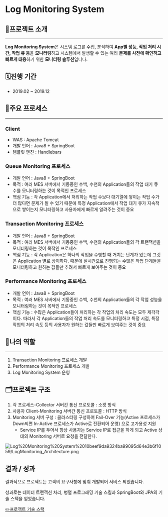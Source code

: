 # Log Monitoring System

## 📝프로젝트 소개

---

**Log Monitoring System**은 시스템 로그를 수집, 분석하여 **App별 성능, 작업 처리 시간, 작업 큐 등**을 **모니터링**하고 시스템에서 발생할 수 있는 여러 **문제를 사전에 확인하고 빠르게 대응**하기 위한 **모니터링 솔루션**입니다.

## 🗓️진행 기간

- 2019.02 ~ 2019.12

## 🌟주요 프로세스

---

### Client

- WAS : Apache Tomcat
- 개발 언어 : Java8 + SpringBoot
- 템플릿 엔진 : Handlebars

### Queue Monitoring 프로세스

- 개발 언어 : Java8 + SpringBoot
- 목적 : 여러 MES 서버에서 기동중인 수백, 수천의 Application들의 작업 대기 큐 수를 모니터링하는 것이 목적인 프로세스
- 핵심 기능 : 각 Application에서 처리하는 작업 수보다 대기열에 쌓이는 작업 수가 더 많다면 문제가 될 수 있기 때문에 특정 Application에서 작업 대기 큐가 지속적으로 쌓이는지 모니터링하고 사용자에게 빠르게 알려주는 것이 중요

### Transaction Monitoring 프로세스

- 개발 언어 : Java8 + SpringBoot
- 목적 : 여러 MES 서버에서 기동중인 수백, 수천의 Application들의 각 트랜잭션을 모니터링하는 것이 목적인 프로세스
- 핵심 기능 : 각 Application은 하나의 작업을 수행할 때 거치는 단계가 있는데 그것은 Application 별로 상이하다. 때문에 실시간으로 진행되는 수많은 작업 단계들을 모니터링하고 원하는 값들만 추려서 빠르게 보여주는 것이 중요

### Performance Monitoring 프로세스

- 개발 언어 : Java8 + SpringBoot
- 목적 : 여러 MES 서버에서 기동중인 수백, 수천의 Application들의 각 작업 성능을 모니터링하는 것이 목적인 프로세스
- 핵심 기능 : 수많은 Application들이 처리하는 각 작업의 처리 속도는 모두 제각각이다.  따라서 각 Application들의 작업 처리 속도를 모니터링하고 특정 시점, 특정 작업의 처리 속도 등의 사용자가 원하는 값들만 빠르게 보여주는 것이 중요

## 🤚나의 역할

---

1. Transaction Monitoring 프로세스 개발
2. Performance Monitoring 프로세스 개발
3. Log Monitoring System 운영

## 🗂️프로젝트 구조

1. 각 프로세스-Collector 서버간 통신 프로토콜 : 소켓 방식
2. 사용자 Client-Monitoring 서버간 통신 프로토콜 : HTTP 방식
3. Monitoring 서버 구성 : 클러스터링 구성하여 Fail-Over 기능(Active 프로세스가 Down되면 In-Active 프로세스가 Active로 전환되어 운영) 으로 고가용성 지원
    - Service IP를 두어서 항상 사용자는 Service IP로 접근을 하게 되고 Active 상태의 Monitoring 서버로 요청을 전달한다.

![Log%20Monitoring%20System%2010beef9da9324ba99095d64e3b6f1059/LogMonitoring_Architecture.png](Log%20Monitoring%20System%2010beef9da9324ba99095d64e3b6f1059/LogMonitoring_Architecture.png)

## 결과 / 성과

결과적으로 프로젝트는 고객의 요구사항에 맞춰 개발되어 서비스 되었습니다.

성과로는 데이터 트랜잭션 처리, 병렬 프로그래밍 기술 스킬과 SpringBoot와 JPA의 기술 스택을 얻었습니다.

[✏️프로젝트 기술 스택](Log%20Monitoring%20System%2010beef9da9324ba99095d64e3b6f1059/%E2%9C%8F%EF%B8%8F%E1%84%91%E1%85%B3%E1%84%85%E1%85%A9%E1%84%8C%E1%85%A6%E1%86%A8%E1%84%90%E1%85%B3%20%E1%84%80%E1%85%B5%E1%84%89%E1%85%AE%E1%86%AF%20%E1%84%89%E1%85%B3%E1%84%90%E1%85%A2%E1%86%A8%209b09c28305494fe5a71d83b5a200d2a9.csv)
